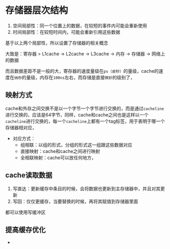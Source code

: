 # 存储器层次结构

1. 空间局部性：同一个位置上的数据，在较短的事件内可能会重新使用
2. 时间局部性：在较短时间内，可能会重新引用这些数据

基于以上两个局部性，所以设置了存储器的相关概念

大致是：寄存器 > L1cache -> L2cache -> L3cache -> 内存 -> 存储器 -> 网络上的数据

而且数据差距不是一般的大，寄存器的速度量级在`ps（皮秒）`的量级，cache的速度在`纳秒`的量级，内存在`100ns`左右，而存储是直接`微妙`的级别了，

## 映射方式

cache和外存之间交换不是以一个字节一个字节进行交换的，而是通过`cacheline`进行交换的，应该是64字节，同样，cache和cache之间也是这样以一个`cacheline`进行交换的，每一个`cacheline`上都有一个tag标签，用于表明于哪一个存储器相对应，

- 对应方式：
  - 组相联：以组的形式，分组的形式这一组跟这些数据对应
  - 直接映射：cache和cache之间进行映射
  - 全相联映射：cache可以放任何地方，

## cache读取数据

1. 写直达：更新缓存中条目的时候，会将数据也更新到主存储器中，并且对其更新
2. 写回：仅仅更缓存，当要替换的时候，再将其赋值到存储器里面

都可以使用写缓冲区

## 提高缓存优化

- 